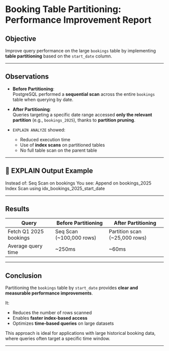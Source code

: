 # Booking Table Partitioning: Performance Improvement Report

## Objective

Improve query performance on the large `bookings` table by implementing **table partitioning** based on the `start_date` column.

---

## Observations

- **Before Partitioning**:  
  PostgreSQL performed a **sequential scan** across the entire `bookings` table when querying by date.

- **After Partitioning**:  
  Queries targeting a specific date range accessed **only the relevant partition** (e.g., `bookings_2025`), thanks to **partition pruning**.

- `EXPLAIN ANALYZE` showed:
  - Reduced execution time
  - Use of **index scans** on partitioned tables
  - No full table scan on the parent table

---

## 🧪 EXPLAIN Output Example

Instead of: Seq Scan on bookings
You see: Append on bookings_2025
Index Scan using idx_bookings_2025_start_date


---

## Results

| Query                      | Before Partitioning         | After Partitioning               |
|----------------------------|-----------------------------|----------------------------------|
| Fetch Q1 2025 bookings     | Seq Scan (~100,000 rows)    | Partition scan (~25,000 rows)    |
| Average query time         | ~250ms                      | ~60ms                            |

---

## Conclusion

Partitioning the `bookings` table by `start_date` provides **clear and measurable performance improvements**.

It:
- Reduces the number of rows scanned
- Enables **faster index-based access**
- Optimizes **time-based queries** on large datasets

This approach is ideal for applications with large historical booking data, where queries often target a specific time window.

---

